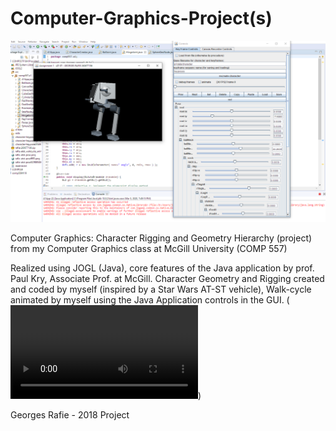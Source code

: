 # Computer-Graphics-Project(s)

![Rigging and Geometry Hierarchy project image](character_pose_interface2.png)

Computer Graphics: Character Rigging and Geometry Hierarchy (project) from my Computer Graphics class at McGill University (COMP 557)

Realized using JOGL (Java), core features of the Java application by prof. Paul Kry, Associate Prof. at McGill.
Character Geometry and Rigging created and coded by myself (inspired by a Star Wars AT-ST vehicle),
Walk-cycle animated by myself using the Java Application controls in the GUI. (![watch video](ATST_Walkcycle_Animation.mp4))

Georges Rafie - 2018 Project
